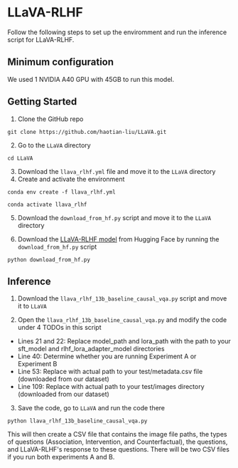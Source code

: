 # LLaVA-RLHF

Follow the following steps to set up the enviromment and run the inference script for LLaVA-RLHF. 

## Minimum configuration

We used 1 NVIDIA A40 GPU with 45GB to run this model.

## Getting Started

1. Clone the GitHub repo

``git clone https://github.com/haotian-liu/LLaVA.git``

2. Go to the ``LLaVA`` directory
   
``cd LLaVA``

3. Download the ``llava_rlhf.yml`` file and move it to the ``LLaVA`` directory
4. Create and activate the environment

``conda env create -f llava_rlhf.yml``

``conda activate llava_rlhf``

5. Download the ``download_from_hf.py`` script and move it to the ``LLaVA`` directory

6. Download the [LLaVA-RLHF model](https://huggingface.co/llava-hf/llava-v1.6-vicuna-13b-hf) from Hugging Face by running the ``download_from_hf.py`` script

``python download_from_hf.py``

## Inference

1. Download the ``llava_rlhf_13b_baseline_causal_vqa.py`` script and move it to ``LLaVA``

2. Open the ``llava_rlhf_13b_baseline_causal_vqa.py`` and modify the code under 4 TODOs in this script

- Lines 21 and 22: Replace model_path and lora_path with the path to your sft_model and rlhf_lora_adapter_model directories
- Line 40: Determine whether you are running Experiment A or Experiment B
- Line 53: Replace with actual path to your test/metadata.csv file (downloaded from our dataset)
- Line 109: Replace with actual path to your test/images directory (downloaded from our dataset)

3. Save the code, go to ``LLaVA`` and run the code there

``python llava_rlhf_13b_baseline_causal_vqa.py``

This will then create a CSV file that contains the image file paths, the types of questions (Association, Intervention, and Counterfactual), the questions, and LLaVA-RLHF's response to these questions. There will be two CSV files if you run both experiments A and B.
